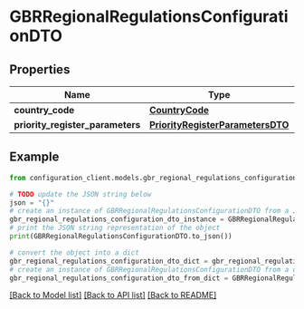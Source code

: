 # GBRRegionalRegulationsConfigurationDTO


## Properties

Name | Type | Description | Notes
------------ | ------------- | ------------- | -------------
**country_code** | [**CountryCode**](CountryCode.md) |  | [optional] 
**priority_register_parameters** | [**PriorityRegisterParametersDTO**](PriorityRegisterParametersDTO.md) |  | [optional] 

## Example

```python
from configuration_client.models.gbr_regional_regulations_configuration_dto import GBRRegionalRegulationsConfigurationDTO

# TODO update the JSON string below
json = "{}"
# create an instance of GBRRegionalRegulationsConfigurationDTO from a JSON string
gbr_regional_regulations_configuration_dto_instance = GBRRegionalRegulationsConfigurationDTO.from_json(json)
# print the JSON string representation of the object
print(GBRRegionalRegulationsConfigurationDTO.to_json())

# convert the object into a dict
gbr_regional_regulations_configuration_dto_dict = gbr_regional_regulations_configuration_dto_instance.to_dict()
# create an instance of GBRRegionalRegulationsConfigurationDTO from a dict
gbr_regional_regulations_configuration_dto_from_dict = GBRRegionalRegulationsConfigurationDTO.from_dict(gbr_regional_regulations_configuration_dto_dict)
```
[[Back to Model list]](../README.md#documentation-for-models) [[Back to API list]](../README.md#documentation-for-api-endpoints) [[Back to README]](../README.md)


